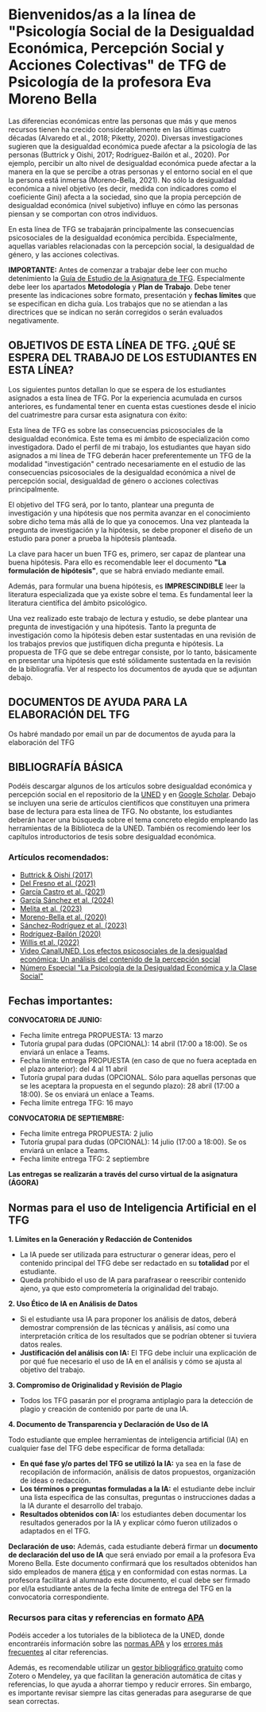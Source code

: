 # Bienvenidos/as a la línea de "Psicología Social de la Desigualdad Económica, Percepción Social y Acciones Colectivas" de TFG de Psicología de la profesora Eva Moreno Bella  

Las diferencias económicas entre las personas que más y que menos recursos tienen ha crecido considerablemente en las últimas cuatro décadas (Alvaredo et al., 2018; Piketty, 2020). Diversas investigaciones sugieren que la desigualdad económica puede afectar a la psicología de las personas (Buttrick y Oishi, 2017; Rodríguez-Bailón et al., 2020). Por ejemplo, percibir un alto nivel de desigualdad económica puede afectar a la manera en la que se percibe a otras personas y el entorno social en el que la persona está inmersa (Moreno-Bella, 2021). No sólo la desigualdad económica a nivel objetivo (es decir, medida con indicadores como el coeficiente Gini) afecta a la sociedad, sino que la propia percepción de desigualdad económica (nivel subjetivo) influye en cómo las personas piensan y se comportan con otros individuos.  

En esta línea de TFG se trabajarán principalmente las consecuencias psicosociales de la desigualdad económica percibida. Especialmente, aquellas variables relacionadas con la percepción social, la desigualdad de género, y las acciones colectivas.  

**IMPORTANTE:** Antes de comenzar a trabajar debe leer con mucho detenimiento la [Guía de Estudio de la Asignatura de TFG](https://www.uned.es/universidad/inicio/intranet-general/estudios/grados/guia-unica-grado.html?codAsignatura=62014260&curso=2025&idContenido=10). Especialmente debe leer los apartados **Metodología** y **Plan de Trabajo**. Debe tener presente las indicaciones sobre formato, presentación y **fechas límites** que se especifican en dicha guía. Los trabajos que no se atiendan a las directrices que se indican no serán corregidos o serán evaluados negativamente.  

## OBJETIVOS DE ESTA LÍNEA DE TFG. ¿QUÉ SE ESPERA DEL TRABAJO DE LOS ESTUDIANTES EN ESTA LÍNEA?  

Los siguientes puntos detallan lo que se espera de los estudiantes asignados a esta línea de TFG. Por la experiencia acumulada en cursos anteriores, es fundamental tener en cuenta estas cuestiones desde el inicio del cuatrimestre para cursar esta asignatura con éxito:  

Esta línea de TFG es sobre las consecuencias psicosociales de la desigualdad económica. Este tema es mi ámbito de especialización como investigadora. Dado el perfil de mi trabajo, los estudiantes que hayan sido asignados a mi línea de TFG deberán hacer preferentemente un TFG de la modalidad "investigación" centrado necesariamente en el estudio de las consecuencias psicosociales de la desigualdad económica a nivel de percepción social, desigualdad de género o acciones colectivas principalmente.  

El objetivo del TFG será, por lo tanto, plantear una pregunta de investigación y una hipótesis que nos permita avanzar en el conocimiento sobre dicho tema más allá de lo que ya conocemos. Una vez planteada la pregunta de investigación y la hipótesis, se debe proponer el diseño de un estudio para poner a prueba la hipótesis planteada.  

La clave para hacer un buen TFG es, primero, ser capaz de plantear una buena hipótesis. Para ello es recomendable leer el documento **"La formulación de hipótesis"**, que se habrá enviado mediante email.  

Además, para formular una buena hipótesis, es **IMPRESCINDIBLE** leer la literatura especializada que ya existe sobre el tema. Es fundamental leer la literatura científica del ámbito psicológico.  

Una vez realizado este trabajo de lectura y estudio, se debe plantear una pregunta de investigación y una hipótesis. Tanto la pregunta de investigación como la hipótesis deben estar sustentadas en una revisión de los trabajos previos que justifiquen dicha pregunta e hipótesis. La propuesta de TFG que se debe entregar consiste, por lo tanto, básicamente en presentar una hipótesis que esté sólidamente sustentada en la revisión de la bibliografía. Ver al respecto los documentos de ayuda que se adjuntan debajo.  

## DOCUMENTOS DE AYUDA PARA LA ELABORACIÓN DEL TFG  

Os habré mandado por email un par de documentos de ayuda para la elaboración del TFG  

## BIBLIOGRAFÍA BÁSICA  

Podéis descargar algunos de los artículos sobre desigualdad económica y percepción social en el repositorio de la [UNED](https://e-spacio.uned.es/entities/person/f6e40d0d-5a55-41dc-8125-497b2431c3c1) y en [Google Scholar](https://scholar.google.es/citations?user=gZF8-pUAAAAJ&hl=es). Debajo se incluyen una serie de artículos científicos que constituyen una primera base de lectura para esta línea de TFG. No obstante, los estudiantes deberán hacer una búsqueda sobre el tema concreto elegido empleando las herramientas de la Biblioteca de la UNED. También os recomiendo leer los capítulos introductorios de tesis sobre desigualdad económica.  

### Artículos recomendados:  

- [Buttrick & Oishi (2017)](https://doi.org/10.1111/spc3.12304)
- [Del Fresno et al. (2021)](https://doi.org/10.1002/casp.2632)  
- [García Castro et al. (2021)](https://doi.org/10.1016/j.jesp.2020.104019) 
- [García Sánchez et al. (2024)](https://doi.org/10.1007/s11205-024-03306-x)
- [Melita et al. (2023)](https://doi.org/10.1111/bjso.12641)
- [Moreno-Bella et al. (2020)](https://www.cienciacognitiva.org/?p=1916)
- [Sánchez-Rodríguez et al. (2023)](https://doi.org/10.1080/10463283.2022.2160555)  
- [Rodríguez-Bailón (2020)](https://doi.org/10.1080/02134748.2020.1796298)
- [Willis et al. (2022)](https://doi.org/10.1038/s44159-022-00044-0)
- [Video CanalUNED. Los efectos psicosociales de la desigualdad económica: Un análisis del contenido de la percepción social](https://canal.uned.es/video/655f1cbd371fa00e163132e2) 
- [Número Especial "La Psicología de la Desigualdad Económica y la Clase Social"](https://onlinelibrary.wiley.com/toc/1467839x/2022/25/1)

## Fechas importantes:
**CONVOCATORIA DE JUNIO:**
- Fecha límite entrega PROPUESTA: 13 marzo
- Tutoría grupal para dudas (OPCIONAL): 14 abril (17:00 a 18:00). Se os enviará un enlace a Teams.
- Fecha límite entrega PROPUESTA (en caso de que no fuera aceptada en el plazo anterior): del 4 al 11 abril
- Tutoría grupal para dudas (OPCIONAL. Sólo para aquellas personas que se les aceptara la propuesta en el segundo plazo): 28 abril (17:00 a 18:00). Se os enviará un enlace a Teams.
- Fecha límite entrega TFG: 16 mayo

**CONVOCATORIA DE SEPTIEMBRE:**
- Fecha límite entrega PROPUESTA: 2 julio
- Tutoría grupal para dudas (OPCIONAL): 14 julio (17:00 a 18:00). Se os enviará un enlace a Teams.
- Fecha límite entrega TFG: 2 septiembre

**Las entregas se realizarán a través del curso virtual de la asignatura (ÁGORA)**

## Normas para el uso de Inteligencia Artificial en el TFG
**1.	Límites en la Generación y Redacción de Contenidos**
- La IA puede ser utilizada para estructurar o generar ideas, pero el contenido principal del TFG debe ser redactado en su **totalidad** por el estudiante.
- Queda prohibido el uso de IA para parafrasear o reescribir contenido ajeno, ya que esto comprometería la originalidad del trabajo.

**2.	Uso Ético de IA en Análisis de Datos**
- Si el estudiante usa IA para proponer los análisis de datos, deberá demostrar comprensión de las técnicas y análisis, así como una interpretación crítica de los resultados que se podrían obtener si tuviera datos reales.
- **Justificación del análisis con IA:** El TFG debe incluir una explicación de por qué fue necesario el uso de IA en el análisis y cómo se ajusta al objetivo del trabajo.

**3.	Compromiso de Originalidad y Revisión de Plagio**
- Todos los TFG pasarán por el programa antiplagio para la detección de plagio y creación de contenido por parte de una IA.

**4.	Documento de Transparencia y Declaración de Uso de IA**

Todo estudiante que emplee herramientas de inteligencia artificial (IA) en cualquier fase del TFG debe especificar de forma detallada:
- **En qué fase y/o partes del TFG se utilizó la IA:** ya sea en la fase de recopilación de información, análisis de datos propuestos, organización de ideas o redacción.
- **Los términos o preguntas formuladas a la IA:** el estudiante debe incluir una lista específica de las consultas, preguntas o instrucciones dadas a la IA durante el desarrollo del trabajo.
- **Resultados obtenidos con IA:** los estudiantes deben documentar los resultados generados por la IA y explicar cómo fueron utilizados o adaptados en el TFG.
  
**Declaración de uso:** Además, cada estudiante deberá firmar un **documento de declaración del uso de IA** que será enviado por email a la profesora Eva Moreno Bella. Este documento confirmará que los resultados obtenidos han sido empleados de manera [ética](https://www.uned.es/universidad/inicio/institucional/areas-direccion/vicerrectorados/innovacion/iaeducativa.html) y en conformidad con estas normas. La profesora facilitará al alumnado este documento, el cual debe ser firmado por el/la estudiante antes de la fecha límite de entrega del TFG en la convocatoria correspondiente.

### **Recursos para citas y referencias en formato [APA](https://normas-apa.org/)**  

Podéis acceder a los tutoriales de la biblioteca de la UNED, donde encontraréis información sobre las [normas APA](https://www.youtube.com/watch?v=gTURFhZkoIs) y los [errores más frecuentes](https://www.youtube.com/watch?v=Hxagy2iZDng) al citar referencias.  

Además, es recomendable utilizar un [gestor bibliográfico gratuito](https://www.youtube.com/watch?v=4CaVpuyFeB4) como Zotero o Mendeley, ya que facilitan la generación automática de citas y referencias, lo que ayuda a ahorrar tiempo y reducir errores. Sin embargo, es importante revisar siempre las citas generadas para asegurarse de que sean correctas.
